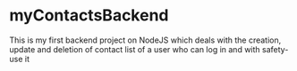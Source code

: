 # myContactsBackend
This is my first backend project on NodeJS which deals with the creation, update and deletion of contact list of a user who can log in and with safety-use it
